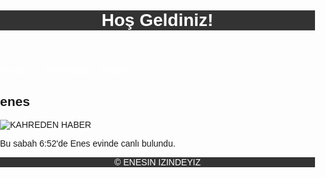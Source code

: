 <html lang="en">
<head>
  <meta charset="UTF-8">
  <meta name="viewport" content="width=device-width, initial-scale=1.0">
  <title>ENESIN IZINDEYIZ</title>
  <style>
    body {
      font-family: Arial, sans-serif;
      margin: 0;
      padding: 0;
    }

    header, nav, main, footer {
      padding: 20px;
    }

    header {
      background-color: #333;
      color: #fff;
    }

    nav ul {
      list-style-type: none;
      padding: 0;
    }

    nav ul li {
      display: inline;
      margin-right: 10px;
    }

    nav ul li a {
      color: #fff; /* Changed link color to white */
      text-decoration: none;
    }

    footer {
      background-color: #333;
      color: #fff;
      text-align: center;
    }
  </style>
</head>
<body>
  <header>
    <h1>Hoş Geldiniz!</h1>
  </header>
  <nav>
    <ul>
      <li><a href="https://gurcomyazilim.com/">Anasayfa</a></li>
      <li><a href="https://gurcomyazilim.com/">Hakkımızda</a></li>
      <li><a href="https://gurcomyazilim.com/">İletişim</a></li>
    </ul>
  </nav>
  <main>
    <h2>enes</h2>
    <div class="container">
      <img src="Screenshot_2024-04-16-16-02-09-16_572064f74bd5f9fa804b05334aa4f912.jpg" alt="KAHREDEN HABER">
      <p>Bu sabah 6:52'de Enes evinde canlı bulundu.</p> <!-- Added closing tag for the <p> element -->
    </div> <!-- Added closing tag for the <div> element -->
  </main>
  <footer>
    <p>&copy; ENESIN IZINDEYIZ</p>
  </footer>
</body>
</html>
